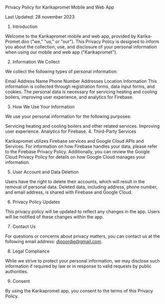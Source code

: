 Privacy Policy for Karikapromet Mobile and Web App

Last Updated: 28 november 2023

1. Introduction

Welcome to the Karikapromet mobile and web app, provided by Karika-Promet.doo ("we," "us," or "our"). This Privacy Policy is designed to inform you about the collection, use, and disclosure of your personal information when using our mobile and web app ("Karikapromet").

2. Information We Collect

We collect the following types of personal information:

Email Address
Name
Phone Number
Addresses
Location Information
This information is collected through registration forms, data input forms, and cookies. The personal data is necessary for servicing heating and cooling boilers, improving user experience, and analytics for Firebase.

3. How We Use Your Information

We use your personal information for the following purposes:

Servicing heating and cooling boilers and other related services.
Improving user experience.
Analytics for Firebase.
4. Third-Party Services

Karikapromet utilizes Firebase services and Google Cloud APIs and Services. For information on how Firebase handles your data, please refer to the Firebase Privacy Policy. Additionally, you can review the Google Cloud Privacy Policy for details on how Google Cloud manages your information.

5. User Account and Data Deletion

Users have the right to delete their accounts, which will result in the removal of personal data. Deleted data, including address, phone number, and email address, is shared with Firebase and Google Cloud.

6. Privacy Policy Updates

This privacy policy will be updated to reflect any changes in the app. Users will be notified of these changes within the app.

7. Contact Us

For questions or concerns about privacy matters, you can contact us at the following email address: djooordje@gmail.com.

8. Legal Compliance

While we strive to protect your personal information, we may disclose such information if required by law or in response to valid requests by public authorities.

9. Consent

By using the Karikapromet app, you consent to the terms of this Privacy Policy.


